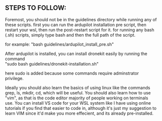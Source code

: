 ## STEPS TO FOLLOW:

Foremost, you should not be in the guidelines directory while running any of these scripts.
first you can run the ardupilot installation pre script, then restart your wsl, then run the post-restart script for it.
for running any bash (.sh) scripts, simply type bash and then the full path of the script.

for example:
        "bash guidelines/ardupilot_install_pre.sh"

After ardupilot is installed, you can install dronekit easily by running the command   
        "sudo bash guidelines/dronekit-installation.sh"

here sudo is added because some commands require adminstrator privilege.

Ideally you should also learn the basics of using linux like the commands grep, ls, mkdir, cd, which will be useful. You should also learn how to use "vim", as that is the code editor majority of people working on terminals use. You can install VS code for your WSL system like I have using online tutorials if you find that easier to code in, although it's just my suggestion to learn VIM since it'd make you more effecient, and its already pre-installed.


